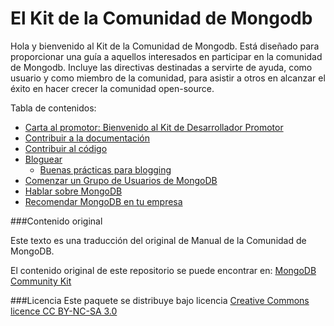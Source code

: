 El Kit de la Comunidad de Mongodb
====================================

Hola y bienvenido al Kit de la Comunidad de Mongodb. Está diseñado para proporcionar una guía a aquellos interesados en participar en la comunidad de Mongodb. Incluye las directivas destinadas a servirte de ayuda, como usuario y como miembro de la comunidad, para asistir a otros en alcanzar el éxito en hacer crecer la comunidad
open-source.

Tabla de contenidos:

* [Carta al promotor: Bienvenido al Kit de Desarrollador Promotor](Una_carta_al_promotor.md)
* [Contribuir a la documentación](Contribuir_a_la_documentacion.md)
* [Contribuir al código](Contribuir_al_codigo.md)
* [Bloguear](Bloguear.md)
  * [Buenas prácticas para blogging](Buenas_practicas_para_blogging.md)
* [Comenzar un Grupo de Usuarios de MongoDB](Grupos_de_usuarios_de_MongoDB.md)
* [Hablar sobre MongoDB](Hablar_sobre_MongoDB.md)
* [Recomendar MongoDB en tu empresa](En_tu_empresa.md)


###Contenido original

Este texto es una traducción del original de Manual de la Comunidad de MongoDB.

El contenido original de este repositorio se puede encontrar en:
[MongoDB Community Kit](https://github.com/FrancescaK/MongoDB_Community_Kit)

###Licencia
Este paquete se distribuye bajo licencia [Creative Commons licence CC BY-NC-SA 3.0](http://creativecommons.org/licenses/by-nc-sa/3.0/)
